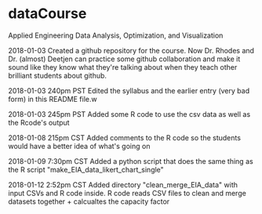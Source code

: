 # dataCourse
Applied Engineering Data Analysis, Optimization, and Visualization

2018-01-03 
Created a github repository for the course. Now Dr. Rhodes and Dr. (almost) Deetjen can practice some github collaboration and make it sound like they know what they're talking about when they teach other brilliant students about github.

2018-01-03 240pm PST
Edited the syllabus and the earlier entry (very bad form) in this README file.w

2018-01-03 245pm PST
Added some R code to use the csv data as well as the Rcode's output

2018-01-08 215pm CST
Added comments to the R code so the students would have a better idea of what's going on

2018-01-09 7:30pm CST
Added a python script that does the same thing as the R script "make_EIA_data_likert_chart_single"

2018-01-12 2:52pm CST
Added directory "clean_merge_EIA_data" with input CSVs and R code inside. R code reads CSV files to clean and merge datasets together + calcualtes the capacity factor
  